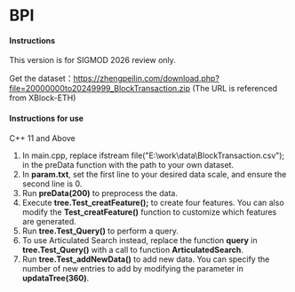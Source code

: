   # BPI

  #### Instructions	

  This version is for SIGMOD 2026 review only.

  Get the dataset：https://zhengpeilin.com/download.php?file=20000000to20249999_BlockTransaction.zip (The URL is referenced from XBlock-ETH)

  #### Instructions for use
  C++ 11 and Above

  1. In main.cpp, replace ifstream file("E:\\work\\data\\BlockTransaction.csv"); in the preData function with the path to your own dataset.
  2. In **param.txt**, set the first line to your desired data scale, and ensure the second line is 0.
  3. Run **preData(200)** to preprocess the data.
  4. Execute **tree.Test_creatFeature();** to create four features. You can also modify the **Test_creatFeature()** function to customize which features are generated.
  5. Run **tree.Test_Query()** to perform a query.
  6. To use Articulated Search instead, replace the function **query** in **tree.Test_Query()** with a call to function **ArticulatedSearch**.
  7. Run **tree.Test_addNewData()** to add new data. You can specify the number of new entries to add by modifying the parameter in **updataTree(360)**.
